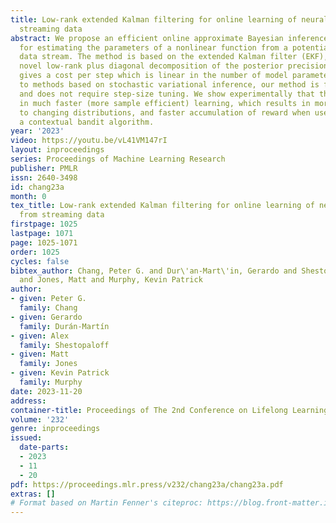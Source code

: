 ```yaml
---
title: Low-rank extended Kalman filtering for online learning of neural networks from
  streaming data
abstract: We propose an efficient online approximate Bayesian inference algorithm
  for estimating the parameters of a nonlinear function from a potentially non-stationary
  data stream. The method is based on the extended Kalman filter (EKF), but uses a
  novel low-rank plus diagonal decomposition of the posterior precision matrix, which
  gives a cost per step which is linear in the number of model parameters. In contrast
  to methods based on stochastic variational inference, our method is fully deterministic,
  and does not require step-size tuning. We show experimentally that this results
  in much faster (more sample efficient) learning, which results in more rapid adaptation
  to changing distributions, and faster accumulation of reward when used as part of
  a contextual bandit algorithm.
year: '2023'
video: https://youtu.be/vL41VM147rI
layout: inproceedings
series: Proceedings of Machine Learning Research
publisher: PMLR
issn: 2640-3498
id: chang23a
month: 0
tex_title: Low-rank extended Kalman filtering for online learning of neural networks
  from streaming data
firstpage: 1025
lastpage: 1071
page: 1025-1071
order: 1025
cycles: false
bibtex_author: Chang, Peter G. and Dur\'an-Mart\'in, Gerardo and Shestopaloff, Alex
  and Jones, Matt and Murphy, Kevin Patrick
author:
- given: Peter G.
  family: Chang
- given: Gerardo
  family: Durán-Martín
- given: Alex
  family: Shestopaloff
- given: Matt
  family: Jones
- given: Kevin Patrick
  family: Murphy
date: 2023-11-20
address:
container-title: Proceedings of The 2nd Conference on Lifelong Learning Agents
volume: '232'
genre: inproceedings
issued:
  date-parts:
  - 2023
  - 11
  - 20
pdf: https://proceedings.mlr.press/v232/chang23a/chang23a.pdf
extras: []
# Format based on Martin Fenner's citeproc: https://blog.front-matter.io/posts/citeproc-yaml-for-bibliographies/
---
```

